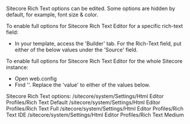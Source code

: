 Sitecore Rich Text options can be edited. Some options are hidden by default, for example, font size & color.

To enable full options for Sitecore Rich Text Editor for a specific rich-text field:
- In your template, access the 'Builder' tab. For the Rich-Text field, put either of the below values under the 'Source' field.

To enable full options for Sitecore Rich Text Editor for the whole Sitecore instance:
- Open web.config
- Find '<setting name="HtmlEditor.DefaultProfile" value="/sitecore/system/Settings/Html Editor Profiles/Rich Text Default" />'. Replace the 'value' to either of the values below.

Sitecore Rich Text options:
/sitecore/system/Settings/Html Editor Profiles/Rich Text Default
/sitecore/system/Settings/Html Editor Profiles/Rich Text Full
/sitecore/system/Settings/Html Editor Profiles/Rich Text IDE
/sitecore/system/Settings/Html Editor Profiles/Rich Text Medium